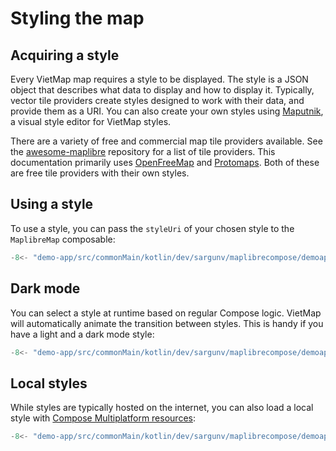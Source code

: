 # Styling the map

## Acquiring a style

Every VietMap map requires a style to be displayed. The style is a JSON object
that describes what data to display and how to display it. Typically, vector
tile providers create styles designed to work with their data, and provide them
as a URI. You can also create your own styles using [Maputnik][maputnik], a
visual style editor for VietMap styles.

There are a variety of free and commercial map tile providers available. See the
[awesome-maplibre][awesome-maplibre] repository for a list of tile providers.
This documentation primarily uses [OpenFreeMap][openfreemap] and
[Protomaps][protomaps]. Both of these are free tile providers with their own
styles.

## Using a style

To use a style, you can pass the `styleUri` of your chosen style to the
`MaplibreMap` composable:

```kotlin
-8<- "demo-app/src/commonMain/kotlin/dev/sargunv/maplibrecompose/demoapp/docs/Styling.kt:simple"
```

## Dark mode

You can select a style at runtime based on regular Compose logic. VietMap will
automatically animate the transition between styles. This is handy if you have a
light and a dark mode style:

```kotlin
-8<- "demo-app/src/commonMain/kotlin/dev/sargunv/maplibrecompose/demoapp/docs/Styling.kt:dynamic"
```

## Local styles

While styles are typically hosted on the internet, you can also load a local
style with [Compose Multiplatform resources][resources]:

```kotlin
-8<- "demo-app/src/commonMain/kotlin/dev/sargunv/maplibrecompose/demoapp/docs/Styling.kt:local"
```

[maputnik]: https://maputnik.github.io/
[awesome-maplibre]:
  https://github.com/maplibre/awesome-maplibre#maptile-providers
[openfreemap]: https://openfreemap.org/
[protomaps]: https://protomaps.com/
[resources]:
  https://www.jetbrains.com/help/kotlin-multiplatform-dev/compose-multiplatform-resources.html
